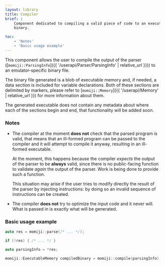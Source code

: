 ```yaml
---
layout: library
title: Compiler
brief: |
    Component dedicated to compiling a valid piece of code to an executable
    binary.

toc:
    - 'Notes'
    - 'Basic usage example'
---
```


This component allows the user to compile the output of the parser ([`momiji::ParsingInfo`]({{ '/userapi/Parser/ParsingInfo' | relative_url }})) to an emulator-specific binary file.


The binary file generated is a blob of executable memory and, if needed, a data
section is included for variable declarations.
Both of these sections are delimited by markers, please refer to
[`momiji::Memory`]({{ '/userapi/Memory' | relative_url }}) for more information about them.

The generated executable does not contain any metadata about where each of the
sections begin and end, that functionality will be added soon.

### Notes

 *  The compiler at the moment __does not__ check that the parsed program is
    valid, that means that an ill-formed program can be passed to the compiler
    and it will attempt to compile it anyway, resulting in an ill-formed
    executable.

    At the moment, this happens because the compiler _expects_ the output of
    the parser to be __always__ valid, since there is no public-facing function
    to validate _again_ the output of the parser.
    Work is being done to provide such a function.

    This situation may arise if the user tries to modify directly the result of
    the parser by injecting instructions: by doing so an invalid sequence of
    instructions can be created.

 *  The compiler __does not__ try to optimize the input code and it never will.
    What is passed in is exactly what will be generated.

### Basic usage example

```cpp
auto res = momiji::parse(/* ... */);

if (!res) { /* ... */ }

auto parsingInfo = *res;

momiji::ExecutableMemory compiledBinary = momiji::compile(parsingInfo);
```
